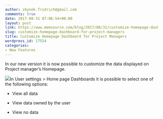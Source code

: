 ```yaml
---
author: zbynek.fridrich@gmail.com
comments: true
date: 2017-08-31 07:06:54+00:00
layout: post
link: https://www.memsource.com/blog/2017/08/31/customize-homepage-dashboard-for-project-managers/
slug: customize-homepage-dashboard-for-project-managers
title: Customize Homepage Dashboard for Project Managers
wordpress_id: 17554
categories:
- New Features
---
```


In our new version it is now possible to customize the data displayed on Project manager’s Homepage.

[![](http://www.memsource.com/wp-content/uploads/2017/10/HP_settings-300x154-300x154.png)](http://www.memsource.com/wp-content/uploads/2017/10/HP_settings-300x154.png)In User settings > Home page Dashboards it is possible to select one of the following options:



 	
  * View all data

 	
  * View data owned by the user

 	
  * View no data


